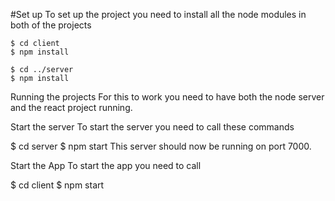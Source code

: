#Set up
To set up the project you need to install all the node modules in both of the projects
```
$ cd client
$ npm install
```
```
$ cd ../server
$ npm install
```
Running the projects
For this to work you need to have both the node server and the react project running.

Start the server
To start the server you need to call these commands

$ cd server
$ npm start
This server should now be running on port 7000. 

Start the App
To start the app you need to call

$ cd client
$ npm start
